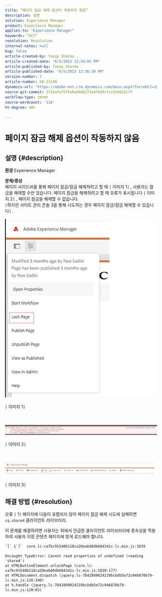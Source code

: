 ```yaml
---
title: “페이지 잠금 해제 옵션이 작동하지 않음”
description: 설명
solution: Experience Manager
product: Experience Manager
applies-to: "Experience Manager"
keywords: “KCS”
resolution: Resolution
internal-notes: null
bug: false
article-created-by: Tanay Sharma .
article-created-date: "6/5/2023 12:54:05 PM"
article-published-by: Tanay Sharma .
article-published-date: "6/5/2023 12:56:30 PM"
version-number: 3
article-number: KA-21149
dynamics-url: "https://adobe-ent.crm.dynamics.com/main.aspx?forceUCI=1&pagetype=entityrecord&etn=knowledgearticle&id=cf70090a-a003-ee11-8f6e-6045bd0065b6"
source-git-commit: 3716afa7575aba94d6273e47bd9cfcc534612c7f
workflow-type: tm+mt
source-wordcount: '116'
ht-degree: 48%

---
```


# 페이지 잠금 해제 옵션이 작동하지 않음

## 설명 {#description}

<b>환경</b>
Experience Manager


<b>문제/증상</b><br>페이지 사이드바를 통해 페이지 잠금/잠금 해제하려고 할 때 `[` 이미지 1`]` , 사용자는 잠금을 해제할 수만 있습니다. 페이지 잠금을 해제하려고 할 때 오류가 표시됩니다 `[` 이미지 2`]` , 페이지 잠금을 해제할 수 없습니다. <br>`[`하지만 사이트 관리 콘솔 3을 통해 시도하는 경우 페이지 잠금/잠금 해제할 수 있습니다`]` .<br><br>![](assets/___d770090a-a003-ee11-8f6e-6045bd0065b6___.png)<br><br>`[` 이미지 1`]` <br><br> <br><br>![](assets/___dd70090a-a003-ee11-8f6e-6045bd0065b6___.png)<br><br>`[` 이미지 2`]` <br><br> <br><br>![](assets/___df70090a-a003-ee11-8f6e-6045bd0065b6___.png)<br><br>`[` 이미지 3`]` <br>

## 해결 방법 {#resolution}


오류 `[` 1`]`  페이지에 다음이 포함되지 않아 페이지 잠금 해제 시도에 실패하면 `cq.shared` 클라이언트 라이브러리.

이 문제를 해결하려면 사용자는 위에서 언급한 클라이언트 라이브러리에 종속성을 적용하여 사용자 지정 콘텐츠 페이지에 맞게 로드해야 합니다.




```
`[` 1`]`  core.lc-ca7bc91540b118ca20ea6d0db684341c-lc.min.js:1039

Uncaught TypeError: Cannot read properties of undefined (reading 'shared')
at HTMLButtonElement.unlockPage (core.lc-ca7bc91540b118ca20ea6d0db684341c-lc.min.js:1039:177)
at HTMLDocument.dispatch (jquery.lc-7842899024219bcbdb5e72c946870b79-lc.min.js:126:340)
at h.handle (jquery.lc-7842899024219bcbdb5e72c946870b79-lc.min.js:120:65)
```



